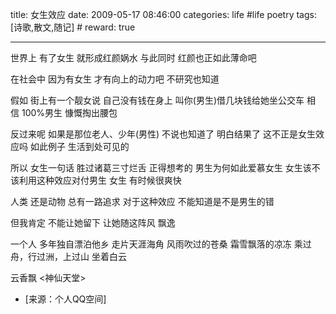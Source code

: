 title: 女生效应 
date: 2009-05-17 08:46:00
categories: life #life poetry
tags: [诗歌,散文,随记]  # <!--more-->
reward: true

---

世界上­
有了女生­
就形成红颜娲水­
与此同时
红颜也正如此薄命吧­

在社会中­
因为有女生­
才有向上的动力吧­
不研究也知道­

假如­
街上有一个靓女说­
自己没有钱在身上­
叫你(男生)借几块钱给她坐公交车­
相信­
100%男生­
慷慨掏出腰包­

反过来呢­
如果是那位老人、少年(男性)­
不说也知道了­
明白结果了­
这不正是女生效应吗­
如此例子­
生活到处可见的­

所以­
女生一句话­
胜过诸葛三寸烂舌­
正得想考的­
男生为何如此爱慕女生­
女生该不该利用这种效应对付男生­
女生­
有时候很爽快­

人类­
还是动物­
总有一路追求­
对于这种效应­
不能知道是不是男生的错­

但我肯定­
不能让她留下­
让她随这阵风­
飘逸­

一个人­
多年独自漂泊他乡­
走片天涯海角­
风雨吹过的苍桑­
霜雪飘落的凉冻­
乘过舟，行过洲，上过山­
坐着白云­
 
 
云香飘­
<神仙天堂>­


- [来源：个人QQ空间]
